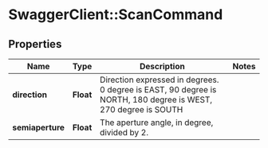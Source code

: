 # SwaggerClient::ScanCommand

## Properties
Name | Type | Description | Notes
------------ | ------------- | ------------- | -------------
**direction** | **Float** | Direction expressed in degrees. 0 degree is EAST, 90 degree is NORTH, 180 degree is WEST, 270 degree is SOUTH | 
**semiaperture** | **Float** | The aperture angle, in degree, divided by 2. | 


